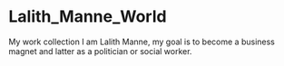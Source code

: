# Lalith_Manne_World
My work collection
I am Lalith Manne, my goal is to become a business magnet and latter as a politician or social worker.
